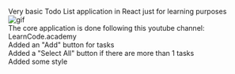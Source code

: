 Very basic Todo List application in React just for learning purposes  
![gif](https://i.imgur.com/Rg3ijXg.gif)  
The core application is done following this youtube channel: LearnCode.academy  
Added an "Add" button for tasks  
Added a "Select All" button if there are more than 1 tasks  
Added some style